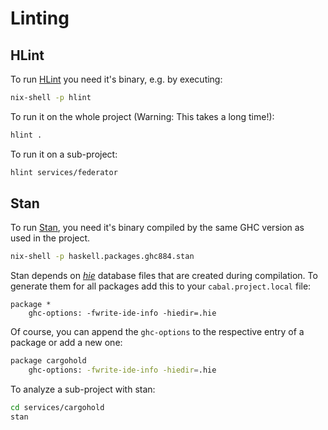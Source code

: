 # Linting

## HLint

To run [HLint](https://github.com/ndmitchell/hlint) you need it's binary, e.g.
by executing:

```sh
nix-shell -p hlint
```

To run it on the whole project (Warning: This takes a long time!):

```sh
hlint .
```

To run it on a sub-project:

```sh
hlint services/federator
```

## Stan

To run [Stan](https://github.com/kowainik/stan), you need it's binary compiled
by the same GHC version as used in the project.

```sh
nix-shell -p haskell.packages.ghc884.stan
```

Stan depends on [*hie*](https://www.haskell.org/ghc/blog/20190626-HIEFiles.html)
database files that are created during compilation. To generate them for all
packages add this to your `cabal.project.local` file:

```
package *
    ghc-options: -fwrite-ide-info -hiedir=.hie
```

Of course, you can append the `ghc-options` to the respective entry of a package or
add a new one:

```sh
package cargohold
    ghc-options: -fwrite-ide-info -hiedir=.hie
```

To analyze a sub-project with stan:

```sh
cd services/cargohold
stan
```

